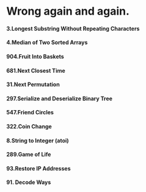 # Wrong again and again.

#### 3.Longest Substring Without Repeating Characters 
#### 4.Median of Two Sorted Arrays
#### 904.Fruit Into Baskets 
#### 681.Next Closest Time
#### 31.Next Permutation
#### 297.Serialize and Deserialize Binary Tree
#### 547.Friend Circles 
#### 322.Coin Change
#### 8.String to Integer (atoi)
#### 289.Game of Life
#### 93.Restore IP Addresses
#### 91. Decode Ways
